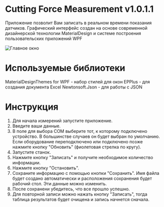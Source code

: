 # Cutting Force Measurement v1.0.1.1

Приложение позволит Вам записать в реальном времени показания датчиков.
Графический интерфейс создан на основе современной дизайнерской технологии MaterialDesign и системе построения пользовательских приложений WPF

![Главное окно](https://github.com/ortogo/CuttingForceMeasurement/raw/master/screenshots/MainWindow.JPG)

# Используемые библиотеки

MaterialDesignThemes for WPF - набор стилей для окон
EPPlus - для создания документа Excel
Newtonsoft.Json - для работы с JSON

# Инструкция

1. Для начала измерений запустите приложение.
2. Введите ваши данные.
3. В поле для выбора COM выберите тот, к которому подключено устройство. В большинстве случаев он будет выбран по умолчанию. Если оборудование переподключено или подключено позже нажмите кнопку "Обновить" (фиолетовая стрелка по кругу).
4. Запустите станок.
5. Нажмите кнопку "Записать" и получите необходимое количество информации.
6. Нажмите кнопку "Остановить".
7. Сохраните информацию с помощью кнопки "Сохранить". Имя файла будет создано автоматически и расположения сохранения будет рабочий стол. Эти данные можно изменить.
8. После сохранени убедитесь, что все прошло успешно.
9. Для повторной записи можно нажать кнопку "Записать", тогда таблица результатов будет очищена и запись начнется сначала.
